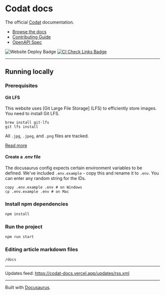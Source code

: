 # Codat docs

The official [Codat](https://codat.io) documentation.

- [Browse the docs](https://docs.codat.io/)
- [Contributing Guide](./CONTRIBUTING.md)
- [OpenAPI Spec](https://github.com/codatio/oas)

![Website Deploy Badge](https://deploy-badge.vercel.app/?url=https://vercel.com/codat/codat-docs&name=website) [![CI Check Links Badge](https://github.com/codatio/codat-docs/actions/workflows/check-links.yml/badge.svg)](https://github.com/codatio/codat-docs/actions/workflows/check-links.yml)

---

## Running locally

### Prerequisites

#### Git LFS

This website uses [Git Large File Storage] (LFS) to efficiently store images. You need to install Git LFS.

```
brew install git-lfs
git lfs install
```

All `.jpg`, `.jpeg`, and `.png` files are tracked.

[Read more](https://git-lfs.com/)

#### Create a .env file

The docusaurus config expects certain environment variables to be defined. We've included `.env.example` - copy this and rename it to `.env`. You can enter any random string for the IDs.

```
copy .env.example .env # on Windows
cp .env.example .env # on Mac
```

### Install npm dependencies

```sh
npm install
```

### Run the project

```sh
npm run start
```

### Editing article markdown files

`/docs`

---

Updates feed: <https://codat-docs.vercel.app/updates/rss.xml>

---

Built with [Docusaurus](https://docusaurus.io/).

